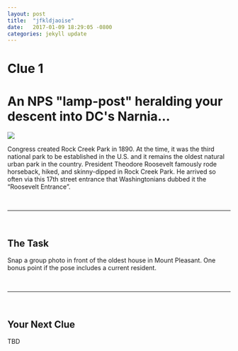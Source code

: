 ```yaml
---
layout: post
title:  "jfkldjaoise"
date:   2017-01-09 18:29:05 -0800
categories: jekyll update
---
```

<h1 class="post-title" itemprop="name headline">Clue 1</h1>

<h1>An NPS "lamp-post" heralding your descent into DC's Narnia…</h1>

<img class="clue-pic" src="http://diary.thepurplepassport.com/wp-content/uploads/Welcome-to-Rock-Creek-Park-.jpg">
<br>
<p>Congress created Rock Creek Park in 1890. At the time, it was the third national park to be established in the U.S. and it remains the oldest natural urban park in the country.  President Theodore Roosevelt famously rode horseback, hiked, and skinny-dipped in Rock Creek Park. He arrived so often via this 17th street entrance that Washingtonians dubbed it the “Roosevelt Entrance”.</p>
<br>
<hr>
<br>
<h2>The Task</h2>
<p>Snap a group photo in front of the oldest house in Mount Pleasant. One bonus point if the pose includes a current resident.</p>
<br>
<hr>
<br>
<h2>Your Next Clue</h2>
<p>TBD</p>
